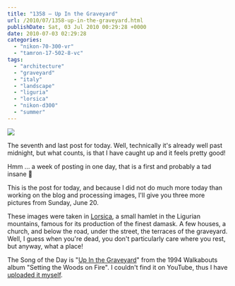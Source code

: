 ```yaml
---
title: "1358 – Up In the Graveyard"
url: /2010/07/1358-up-in-the-graveyard.html
publishDate: Sat, 03 Jul 2010 00:29:28 +0000
date: 2010-07-03 02:29:28
categories: 
  - "nikon-70-300-vr"
  - "tamron-17-502-8-vc"
tags: 
  - "architecture"
  - "graveyard"
  - "italy"
  - "landscape"
  - "liguria"
  - "lorsica"
  - "nikon-d300"
  - "summer"
---
```

<a target="_blank" href="https://d25zfm9zpd7gm5.cloudfront.net/1200x1200/2010/20100620_141918_ps.jpg"><img src="https://d25zfm9zpd7gm5.cloudfront.net/0600x0600/2010/20100620_141918_ps.jpg" /></a>

The seventh and last post for today. Well, technically it's already well past midnight, but what counts, is that I have caught up and it feels pretty good!

Hmm ... a week of posting in one day, that is a first and probably a tad insane 🙂

<a target="_blank" href="https://d25zfm9zpd7gm5.cloudfront.net/1200x1200/2010/20100620_143219_ps.jpg"><img style="margin: 0pt 10px 0pt 0px; float: left;" src="https://d25zfm9zpd7gm5.cloudfront.net/0150x0150/2010/20100620_143219_ps.jpg" alt="" border="0" /></a> This is the post for today, and because I did not do much more today than working on the blog and processing images, I'll give you three more pictures from Sunday, June 20.

<a target="_blank" href="https://d25zfm9zpd7gm5.cloudfront.net/1200x1200/2010/20100620_142548_ps.jpg"><img style="margin: 0pt 0px 0pt 10px; float: right;" src="https://d25zfm9zpd7gm5.cloudfront.net/0150x0150/2010/20100620_142548_ps.jpg" alt="" border="0" /></a> These images were taken in <a href="http://maps.google.com/maps?client=opera&q=lorsica&oe=utf-8&ie=UTF8&ei=qnwuTPnCJo3vOZGp4PIG&ved=0CAwQ_AU&hq=&hnear=Lorsica+Genoa,+Liguria,+Italy&t=h&z=12">Lorsica</a>, a small hamlet in the Ligurian mountains, famous for its production of the finest damask. A few houses, a church, and below the road, under the street, the terraces of the graveyard. Well, I guess when you're dead, you don't particularly care where you rest, but anyway, what a place!

 The Song of the Day is "<a target="_blank" href="http://www.lyricsmode.com/lyrics/w/walkabouts/up_in_the_graveyard.html">Up In the Graveyard</a>" from the 1994 Walkabouts album "Setting the Woods on Fire". I couldn't find it on YouTube, thus I have <a target="_blank" href="http://www.youtube.com/watch?v=Ga_XyVC_qsQ">uploaded it myself</a>.

